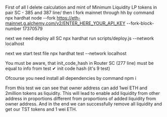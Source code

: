 First of all I delete calculation and mint of Minimum Liquidity LP tokens in pair SC  - 385 and 387 line/
then I fork mainnet through hh by command      
npx hardhat node --fork https://eth-mainnet.g.alchemy.com/v2/ENTER_HERE_YOUR_API_KEY --fork-block-number 17370579

next we need deploy all SC 
npx hardhat run scripts/deploy.js --network localhost

next we start test file 
npx hardhat test --network localhost

You must be aware, that init_code_hash in Router SC (277 line) must be equal to  info from test  ✔ init code hash (it's 9 test)

Ofcourse you need install all dependencies by command 
npm i

From this test we can see that owner address can add 1wei ETH and 2million tokens as liquidity. This will lead to enable add liquidity from other address in proportions different from proportions of added liquidity from owner address. And in the end we can successfully remove all liquidity and get our TST tokens and 1 wei ETH.
